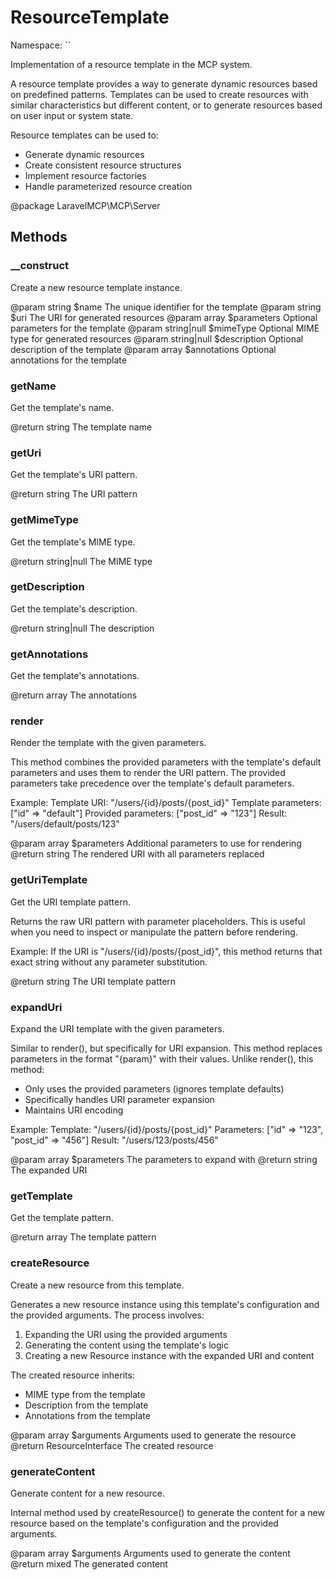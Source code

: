 # ResourceTemplate

Namespace: ``

Implementation of a resource template in the MCP system.

A resource template provides a way to generate dynamic resources based on
predefined patterns. Templates can be used to create resources with similar
characteristics but different content, or to generate resources based on
user input or system state.

Resource templates can be used to:
- Generate dynamic resources
- Create consistent resource structures
- Implement resource factories
- Handle parameterized resource creation

@package LaravelMCP\MCP\Server

## Methods

### __construct

Create a new resource template instance.

@param string $name The unique identifier for the template
@param string $uri The URI for generated resources
@param array $parameters Optional parameters for the template
@param string|null $mimeType Optional MIME type for generated resources
@param string|null $description Optional description of the template
@param array $annotations Optional annotations for the template

### getName

Get the template's name.

@return string The template name

### getUri

Get the template's URI pattern.

@return string The URI pattern

### getMimeType

Get the template's MIME type.

@return string|null The MIME type

### getDescription

Get the template's description.

@return string|null The description

### getAnnotations

Get the template's annotations.

@return array The annotations

### render

Render the template with the given parameters.

This method combines the provided parameters with the template's default parameters
and uses them to render the URI pattern. The provided parameters take precedence
over the template's default parameters.

Example:
Template URI: "/users/{id}/posts/{post_id}"
Template parameters: ["id" => "default"]
Provided parameters: ["post_id" => "123"]
Result: "/users/default/posts/123"

@param array $parameters Additional parameters to use for rendering
@return string The rendered URI with all parameters replaced

### getUriTemplate

Get the URI template pattern.

Returns the raw URI pattern with parameter placeholders.
This is useful when you need to inspect or manipulate the pattern
before rendering.

Example:
If the URI is "/users/{id}/posts/{post_id}",
this method returns that exact string without any parameter substitution.

@return string The URI template pattern

### expandUri

Expand the URI template with the given parameters.

Similar to render(), but specifically for URI expansion. This method
replaces parameters in the format "{param}" with their values.
Unlike render(), this method:
- Only uses the provided parameters (ignores template defaults)
- Specifically handles URI parameter expansion
- Maintains URI encoding

Example:
Template: "/users/{id}/posts/{post_id}"
Parameters: ["id" => "123", "post_id" => "456"]
Result: "/users/123/posts/456"

@param array $parameters The parameters to expand with
@return string The expanded URI

### getTemplate

Get the template pattern.

@return array The template pattern

### createResource

Create a new resource from this template.

Generates a new resource instance using this template's configuration
and the provided arguments. The process involves:
1. Expanding the URI using the provided arguments
2. Generating the content using the template's logic
3. Creating a new Resource instance with the expanded URI and content

The created resource inherits:
- MIME type from the template
- Description from the template
- Annotations from the template

@param array $arguments Arguments used to generate the resource
@return ResourceInterface The created resource

### generateContent

Generate content for a new resource.

Internal method used by createResource() to generate the content
for a new resource based on the template's configuration and
the provided arguments.

@param array $arguments Arguments used to generate the content
@return mixed The generated content


